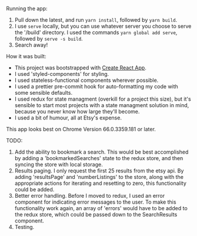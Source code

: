 Running the app:
1. Pull down the latest, and run `yarn install`, followed by `yarn build`.
2. I use `serve` locally, but you can use whatever server you choose to serve the '/build' directory. I used the commands `yarn global add serve`, followed by `serve -s build`.
3. Search away!   

How it was built:
- This project was bootstrapped with [Create React App](https://github.com/facebookincubator/create-react-app).
- I used 'styled-components' for styling. 
- I used stateless-functional components wherever possible.
- I used a prettier pre-commit hook for auto-formatting my code with some sensible defaults. 
- I used redux for state managment (overkill for a project this size), but it's sensible to start most projects with a state managment solution in mind, because you never know how large they'll become.
- I used a bit of humour, all at Etsy's expense.

This app looks best on Chrome Version 66.0.3359.181 or later.

TODO:
1. Add the ability to bookmark a search. This would be best accomplished by adding a 'bookmarkedSearches' state to the redux store, and then syncing the store with local storage.
2. Results paging. I only request the first 25 results from the etsy api. By adding 'resultsPage' and 'numberListings' to the store, along with the appropriate actions for iterating and resetting to zero, this functionality could be added.
3. Better error handling. Before I moved to redux, I used an error component for indicating error messages to the user. To make this functionality work again, an array of 'errors' would have to be added to the redux store, which could be passed down to the SearchResults component.
4. Testing.
